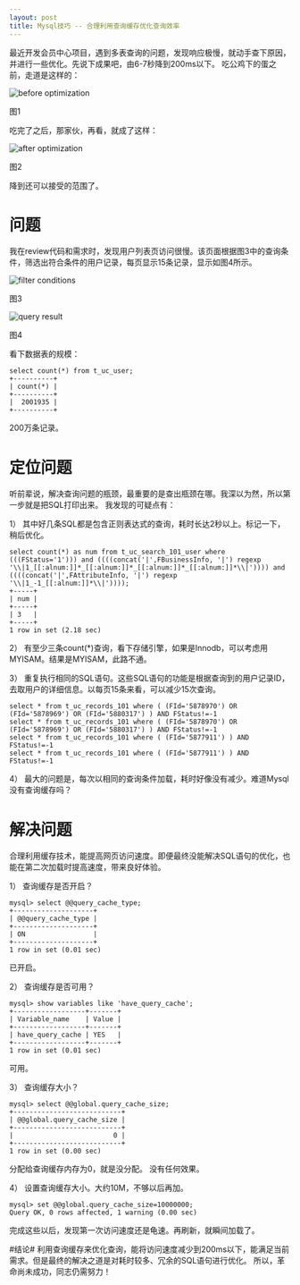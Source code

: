 ```yaml
---
layout: post
title: Mysql技巧 -- 合理利用查询缓存优化查询效率
---
```


最近开发会员中心项目，遇到多表查询的问题，发现响应极慢，就动手查下原因，并进行一些优化。先说下成果吧，由6-7秒降到200ms以下。
吃公鸡下的蛋之前，走道是这样的：
 
![before optimization](http://spetacular.github.io/images/2015-03-08/before-optimization.png)

图1

吃完了之后，那家伙，再看，就成了这样：
 
![after optimization](http://spetacular.github.io/images/2015-03-08/after-optimization.png)

图2

降到还可以接受的范围了。

# 问题 #
我在review代码和需求时，发现用户列表页访问很慢。该页面根据图3中的查询条件，筛选出符合条件的用户记录，每页显示15条记录，显示如图4所示。
 
![filter conditions](http://spetacular.github.io/images/2015-03-08/filter-conditions.png)

图3

![query result](http://spetacular.github.io/images/2015-03-08/query-result.png)

图4

看下数据表的规模：

	select count(*) from t_uc_user;
	+----------+
	| count(*) |
	+----------+
	|  2001935 | 
	+----------+

 200万条记录。

# 定位问题 #
听前辈说，解决查询问题的瓶颈，最重要的是查出瓶颈在哪。我深以为然，所以第一步就是把SQL打印出来。
我发现的可疑点有：

1） 其中好几条SQL都是包含正则表达式的查询，耗时长达2秒以上。标记一下，稍后优化。

	select count(*) as num from t_uc_search_101_user where (((FStatus='1'))) and ((((concat('|',FBusinessInfo, '|') regexp '\\|1_[[:alnum:]]*_[[:alnum:]]*_[[:alnum:]]*_[[:alnum:]]*\\|')))) and ((((concat('|',FAttributeInfo, '|') regexp '\\|1_-1_[[:alnum:]]*\\|'))));
	+-----+
	| num |
	+-----+
	| 3   | 
	+-----+
	1 row in set (2.18 sec)

2） 有至少三条count(*)查询，看下存储引擎，如果是Innodb，可以考虑用MYISAM。结果是MYISAM，此路不通。



3） 重复执行相同的SQL语句。这些SQL语句的功能是根据查询到的用户记录ID，去取用户的详细信息。以每页15条来看，可以减少15次查询。

	select * from t_uc_records_101 where ( (FId='5878970') OR (FId='5878969') OR (FId='5880317') ) AND FStatus!=-1
	select * from t_uc_records_101 where ( (FId='5878970') OR (FId='5878969') OR (FId='5880317') ) AND FStatus!=-1
	select * from t_uc_records_101 where ( (FId='5877911') ) AND FStatus!=-1
	select * from t_uc_records_101 where ( (FId='5877911') ) AND FStatus!=-1



4） 最大的问题是，每次以相同的查询条件加载，耗时好像没有减少。难道Mysql没有查询缓存吗？

# 解决问题 #

合理利用缓存技术，能提高网页访问速度。即便最终没能解决SQL语句的优化，也能在第二次加载时提高速度，带来良好体验。

1） 查询缓存是否开启？

    mysql> select @@query_cache_type;
	+--------------------+
	| @@query_cache_type |
	+--------------------+
	| ON                 | 
	+--------------------+
	1 row in set (0.01 sec)

 已开启。
 
2） 查询缓存是否可用？

    mysql> show variables like 'have_query_cache';
	+------------------+-------+
	| Variable_name    | Value |
	+------------------+-------+
	| have_query_cache | YES   | 
	+------------------+-------+
	1 row in set (0.01 sec)

 可用。 

3） 查询缓存大小？

    mysql> select @@global.query_cache_size;
	+---------------------------+
	| @@global.query_cache_size |
	+---------------------------+
	|                         0 | 
	+---------------------------+
	1 row in set (0.00 sec)

 分配给查询缓存内存为0，就是没分配。  没有任何效果。

4） 设置查询缓存大小。大约10M，不够以后再加。

    mysql> set @@global.query_cache_size=10000000;
	Query OK, 0 rows affected, 1 warning (0.00 sec)

 完成这些以后，发现第一次访问速度还是龟速。再刷新，就瞬间加载了。

#结论#
利用查询缓存来优化查询，能将访问速度减少到200ms以下，能满足当前需求。但是最终的解决之道是对耗时较多、冗余的SQL语句进行优化。
所以，革命尚未成功，同志仍需努力！
